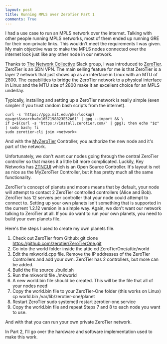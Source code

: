 ```yaml
---
layout: post
title: Running MPLS over ZeroTier Part 1
comments: True
---
```


I had a use case to run an MPLS network over the internet. Talking with other people running MPLS networks, most of them ended up running GRE for their non-private links. This wouldn't meet the requirements I was given. My main objective was to make the MPLS nodes connected over the internet look just like any other node in our network.

Thanks to [The Network Collective](https://thenetworkcollective.com/) Slack group, I was introduced to [ZeroTier](http://zerotier.com/). ZeroTier is an SDN VPN. The main selling feature for me is that ZeroTier is a layer 2 network that just shows up as an interface in Linux with an MTU of 2800. The capabilities to bridge the ZeroTier network to a physical interface in Linux and the MTU size of 2800 make it an excellent choice for an MPLS underlay.

Typically, installing and setting up a ZeroTier network is really simple (even simpler if you trust random bash scripts from the internet).

    curl -s 'https://pgp.mit.edu/pks/lookup?op=get&search=0x1657198823E52A61' | gpg --import && \
    if z=$(curl -s 'https://install.zerotier.com/' | gpg); then echo "$z" | sudo bash; fi
    sudo zerotier-cli join <network>

And with the [MyZeroTier](https://my.zerotier.com) Controller, you authorize the new node and it's part of the network.

Unfortunately, we don't want our nodes going through the central ZeroTier controller so that makes it a little bit more complicated. Luckily, Key Networks has [ZTNCUI](https://github.com/key-networks/ztncui) which is an Open Source Controller. It's layout is not as nice as the MyZeroTier Controller, but it has pretty much all the same functionality.

ZeroTier's concept of planets and moons means that by default, your node will attempt to contact 2 ZeroTier controlled controllers (Alice and Bob). ZeroTier has 12 servers per controller that your node could attempt to connect to. Setting up your own planets isn't something that is supported in the current 1.2.12 version in a simple way. Again, we don't want our network talking to ZeroTier at all. If you do want to run your own planets, you need to build your own planets file.

Here's the steps I used to create my own planets file.

1. Check out ZeroTier from Github:
       git clone https://github.com/zerotier/ZeroTierOne.git
2. Go into the world folder inside the attic
       cd ZeroTierOne/attic/world
3. Edit the mkworld.cpp file. Remove the IP addresses of the ZeroTier Controllers and add your own. ZeroTier has 2 controllers, but more can be added.
4. Build the file
        source ./build.sh
5. Run the mkworld file
        ./mkworld
6. A new world.bin file should be created. This will be the file that all of your nodes need
7. Copy the world.bin file to your ZeroTier-One folder (this works on Linux)
        cp world.bin /var/lib/zerotier-one/planet
8. Restart ZeroTier
        sudo systemctl restart zerotier-one.service
9. Copy the world.bin file and repeat Steps 7 and 8 to each node you want to use.

And with that you can run your own private ZeroTier network.

In Part 2, I'll go over the hardware and software implementation used to make this work.
